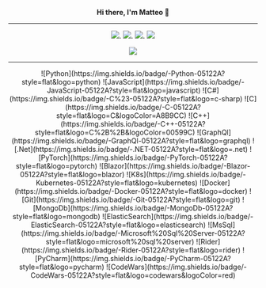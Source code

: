 <p align="center">
  <strong>Hi there, I'm Matteo 👋</strong>
</p>

---

<p align="center">
  <a href="https://linkedin.com/in/matteo-t-10124020"><img src="https://img.shields.io/badge/-Matteo%20Tosato-0077B5?style=flat&logo=Linkedin&logoColor=white"/></a>.
  <a href="https://instagram.com/matteott7"><img src="https://img.shields.io/badge/-@matteott7-E4405F?style=flat&logo=Instagram&logoColor=white"/></a>.
  <a href="https://www.pinterest.com/matteotosato"><img src="https://img.shields.io/badge/-@matteotosato-BD081C?style=flat&logo=Pinterest&logoColor=white"/></a>.
  <a href="https://twitter.com/vishvamitra87"><img src="https://img.shields.io/badge/-@vishvamitra87-0077B5?style=flat&logo=Twitter&logoColor=white"/></a>
  
</p>

<p align="center">
  <a><img src="https://www.codewars.com/users/vishvamitra/badges/small"/></a>
</p>

---
<p align="center">
![Python](https://img.shields.io/badge/-Python-05122A?style=flat&logo=python)
![JavaScript](https://img.shields.io/badge/-JavaScript-05122A?style=flat&logo=javascript)
![C#](https://img.shields.io/badge/-C%23-05122A?style=flat&logo=c-sharp)
![C](https://img.shields.io/badge/-C-05122A?style=flat&logo=C&logoColor=A8B9CC)
![C++](https://img.shields.io/badge/-C++-05122A?style=flat&logo=C%2B%2B&logoColor=00599C)
![GraphQl](https://img.shields.io/badge/-GraphQl-05122A?style=flat&logo=graphql)
![.Net](https://img.shields.io/badge/-.NET-05122A?style=flat&logo=.net)
![PyTorch](https://img.shields.io/badge/-PyTorch-05122A?style=flat&logo=pytorch)
![Blazor](https://img.shields.io/badge/-Blazor-05122A?style=flat&logo=blazor)
![K8s](https://img.shields.io/badge/-Kubernetes-05122A?style=flat&logo=kubernetes)
![Docker](https://img.shields.io/badge/-Docker-05122A?style=flat&logo=docker)
![Git](https://img.shields.io/badge/-Git-05122A?style=flat&logo=git)
![MongoDb](https://img.shields.io/badge/-MongoDb-05122A?style=flat&logo=mongodb)
![ElasticSearch](https://img.shields.io/badge/-ElasticSearch-05122A?style=flat&logo=elasticsearch)
![MsSql](https://img.shields.io/badge/-Microsoft%20Sql%20Server-05122A?style=flat&logo=microsoft%20sql%20server)
![Rider](https://img.shields.io/badge/-Rider-05122A?style=flat&logo=rider)
![PyCharm](https://img.shields.io/badge/-PyCharm-05122A?style=flat&logo=pycharm)
![CodeWars](https://img.shields.io/badge/-CodeWars-05122A?style=flat&logo=codewars&logoColor=red)
  </p>
